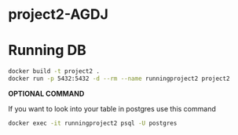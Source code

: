 # project2-AGDJ

# Running DB
```bash
docker build -t project2 .
docker run -p 5432:5432 -d --rm --name runningproject2 project2
```

**OPTIONAL COMMAND**

If you want to look into your table in postgres use this command
```bash
docker exec -it runningproject2 psql -U postgres
```